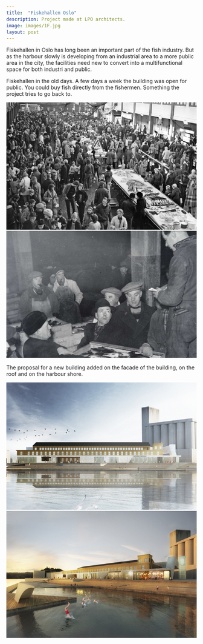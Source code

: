 ```yaml
---
title:  "Fiskehallen Oslo"
description: Project made at LPO architects. 
image: images/1F.jpg
layout: post
---
```

Fiskehallen in Oslo has long been an important part of the fish industry. 
But as the harbour slowly is developing from an industrial area to a more public area in the city, 
the facilities need new to convert into a multifunctional space for both industri and public. 


Fiskehallen in the old days. A few days a week the building was open for public. You could buy fish directly from the fishermen.
Something the project tries to go back to. 

![Bildbeskrivning](/images/1F.jpg)
![Bildbeskrivning](/images/2F.jpg)

The proposal for a new building added on the facade of the building, on the roof and on the harbour shore. 

![Bildbeskrivning](/images/3F.jpg)
![Bildbeskrivning](/images/4F.jpg)
